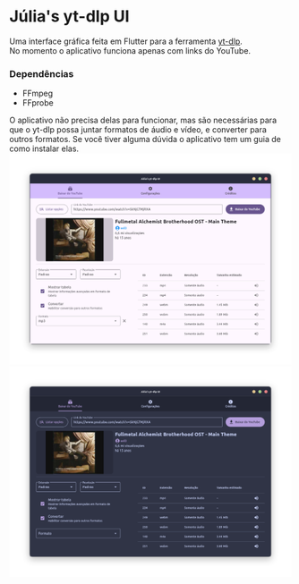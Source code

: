 # Júlia's yt-dlp UI

Uma interface gráfica feita em Flutter para a ferramenta [yt-dlp](https://github.com/yt-dlp/yt-dlp).  
No momento o aplicativo funciona apenas com links do YouTube.
### Dependências
* FFmpeg
* FFprobe

O aplicativo não precisa delas para funcionar, mas são necessárias para que o yt-dlp possa juntar formatos de áudio e vídeo, e converter para outros formatos.
Se você tiver alguma dúvida o aplicativo tem um guia de como instalar elas.
![Preview modo claro](/preview.png "Preview modo claro")
![Preview modo escuro](/preview2.png "Preview modo escuro")

